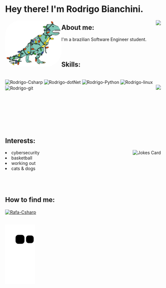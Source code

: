 <h1>Hey there! I'm Rodrigo Bianchini.</h1>

<div align="left"> 
    <img align="left" alt="dino" height="150" style="border-radius:50px;" src="https://github.com/Biankowski/Biankowski/blob/87e3c24814e1db37ca21981cb2c21f88399a5947/giphy.gif">
    <img align="right" height="180em" src="https://github-readme-stats.vercel.app/api?username=Biankowski&show_icons=true&theme=algolia&include_all_commits=true&count_private=true"/>
</div>

<h2>About me:</h2>
<p> I'm a brazilian Software Engineer student.</p>

<br>

<h2>Skills:</h2>

<div style="display: inline_grid"><br>
  <img align="center" alt="Rodrigo-Csharp" height="50" width="60" src="https://cdn.jsdelivr.net/gh/devicons/devicon/icons/csharp/csharp-original.svg">
  <img align="center" alt="Rodrigo-dotNet" height="50" width="60" src="https://cdn.jsdelivr.net/gh/devicons/devicon/icons/dot-net/dot-net-plain-wordmark.svg">
  <img align="center" alt="Rodrigo-Python" height="50" width="60" src="https://cdn.jsdelivr.net/gh/devicons/devicon/icons/python/python-original.svg">
  <img align="center" alt="Rodrigo-linux" height="50" width="60" src="https://cdn.jsdelivr.net/gh/devicons/devicon/icons/linux/linux-original.svg">
  <img align="center" alt="Rodrigo-git" height="50" width="60" src="https://cdn.jsdelivr.net/gh/devicons/devicon/icons/git/git-plain.svg">
  <img align="right" height="150em" src="https://github-readme-stats.vercel.app/api/top-langs/?username=Biankowski&layout=compact&langs_count=7&theme=algolia"/>

</div>

<br>
<br>
<br>
<br>
<br>
<br>
<br>

<h2>Interests:</h2>

<div style="display: inline_grid">
   <img align="right" height="200px" src="https://readme-jokes.vercel.app/api?borderColor=white&theme=algolia" alt="Jokes Card" />
  <li>cybersecurity</li>
  <li>basketball</li>
  <li>working out</li>
  <li>cats & dogs</li>

</div>

<br>
<br>
<br>

<h2>How to find me:</h2>
    <a href="https://www.linkedin.com/in/biankowski/" target="_blank">
        <img align="center" alt="Rafa-Csharp" height="30" width="40" src="https://cdn.jsdelivr.net/gh/devicons/devicon/icons/linkedin/linkedin-original.svg" target="_blank">
    </a>
<br>
<br>

![Snake animation](https://github.com/Biankowski/Biankowski/blob/output/github-contribution-grid-snake.svg)

